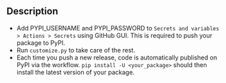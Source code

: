## Description
* Add PYPI_USERNAME and PYPI_PASSWORD to `Secrets and variables > Actions > Secrets` using GitHub GUI. This is required to push your package to PyPI.
* Run `customize.py` to take care of the rest.
* Each time you push a new release, code is automatically published on PyPI via the workflow. `pip install -U <your_package>` should then install the latest version of your package.
